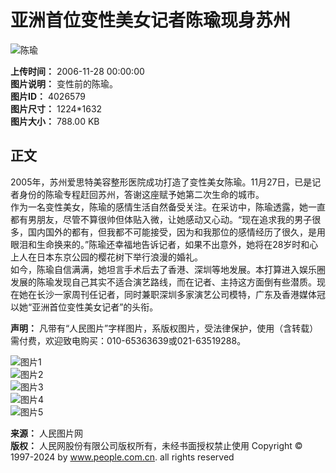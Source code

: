 # 亚洲首位变性美女记者陈瑜现身苏州

![陈瑜](http://vip-public.people.com.cn/old/2006/1128/C195241/P912498_m.jpg)

**上传时间：** 2006-11-28 00:00:00  
**图片说明：** 变性前的陈瑜。  
**图片ID：** 4026579  
**图片尺寸：** 1224*1632  
**图片大小：** 788.00 KB  

## 正文

2005年，苏州爱思特美容整形医院成功打造了变性美女陈瑜。11月27日，已是记者身份的陈瑜专程赶回苏州，答谢这座赋予她第二次生命的城市。  
作为一名变性美女，陈瑜的感情生活自然备受关注。在采访中，陈瑜透露，她一直都有男朋友，尽管不算很帅但体贴入微，让她感动又心动。“现在追求我的男子很多，国内国外的都有，但我都不可能接受，因为和我那位的感情经历了很久，是用眼泪和生命换来的。”陈瑜还幸福地告诉记者，如果不出意外，她将在28岁时和心上人在日本东京公园的樱花树下举行浪漫的婚礼。  
如今，陈瑜自信满满，她坦言手术后去了香港、深圳等地发展。本打算进入娱乐圈发展的陈瑜发现自己其实不适合演艺路线，而在记者、主持这方面倒有些潜质。现在她在长沙一家周刊任记者，同时兼职深圳多家演艺公司模特，广东及香港媒体冠以她“亚洲首位变性美女记者”的头衔。

**声明：** 凡带有“人民图片”字样图片，系版权图片，受法律保护，使用（含转载）需付费，欢迎致电购买：010-65363639或021-63519288。

![图片1](http://vip-public.people.com.cn/old/2006/1128/C195241/P912496_s.jpg)  
![图片2](http://vip-public.people.com.cn/old/2006/1128/C195241/P912497_s.jpg)  
![图片3](http://vip-public.people.com.cn/old/2006/1128/C195241/P912498_s.jpg)  
![图片4](http://vip-public.people.com.cn/old/2006/1128/C195241/P912499_s.jpg)  
![图片5](http://vip-public.people.com.cn/old/2006/1128/C195241/P912500_s.jpg)  

**来源：** 人民图片网  
**版权：** 人民网股份有限公司版权所有，未经书面授权禁止使用  Copyright © 1997-2024 by www.people.com.cn. all rights reserved